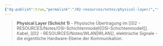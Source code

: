```yaml
---
{"dg-publish":true,"permalink":"/02-resources/notes/physical-layer/","tags":["netzwerk/osi/layer1","hardware/übertragung","netzwerk/osi"],"noteIcon":"","updated":"2025-09-05T10:38:52.747+02:00"}
---
```


>**Physical Layer (Schicht 1)** - Physische Übertragung im [[02 - RESOURCES/Notes/OSI-Schichtenmodell\|OSI-Schichtenmodell]].
Kabel, [[02 - RESOURCES/Notes/WLAN\|WLAN]], elektrische Signale - die eigentliche Hardware-Ebene der Kommunikation.